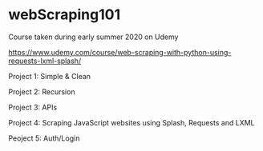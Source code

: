 # webScraping101
Course taken during early summer 2020 on Udemy

https://www.udemy.com/course/web-scraping-with-python-using-requests-lxml-splash/


Project 1: Simple & Clean

Project 2: Recursion

Project 3: APIs

Project 4: Scraping JavaScript websites using Splash, Requests and LXML

Peoject 5: Auth/Login
